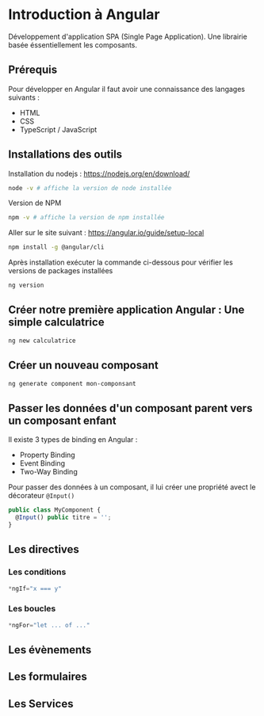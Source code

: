 # Introduction à Angular

Développement d'application SPA (Single Page Application).
Une librairie basée éssentiellement les composants.

## Prérequis

Pour développer en Angular il faut avoir une connaissance des langages suivants : 

- HTML
- CSS
- TypeScript / JavaScript

## Installations des outils

Installation du nodejs : https://nodejs.org/en/download/

```bash
node -v # affiche la version de node installée
```

Version de NPM

```bash
npm -v # affiche la version de npm installée 
```

Aller sur le site suivant : https://angular.io/guide/setup-local

```bash
npm install -g @angular/cli
```

Après installation exécuter la commande ci-dessous pour vérifier les versions de packages installées

```bash
ng version
```

## Créer notre première application Angular : Une simple calculatrice

```bash
ng new calculatrice
```

## Créer un nouveau composant

```bash
ng generate component mon-componsant
```

## Passer les données d'un composant parent vers un composant enfant

Il existe 3 types de binding en Angular : 
- Property Binding
- Event Binding
- Two-Way Binding

Pour passer des données à un composant, il lui créer une propriété avect le décorateur `@Input()`

```ts
public class MyComponent {
  @Input() public titre = '';
}
```
## Les directives

  ### Les conditions

```ts
*ngIf="x === y"
```

  ### Les boucles

  ```ts
*ngFor="let ... of ..."
```

## Les évènements

## Les formulaires

## Les Services 


